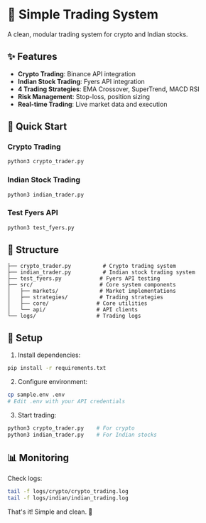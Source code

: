 # 🚀 Simple Trading System

A clean, modular trading system for crypto and Indian stocks.

## ✨ Features

- **Crypto Trading**: Binance API integration
- **Indian Stock Trading**: Fyers API integration  
- **4 Trading Strategies**: EMA Crossover, SuperTrend, MACD RSI
- **Risk Management**: Stop-loss, position sizing
- **Real-time Trading**: Live market data and execution

## 🚀 Quick Start

### Crypto Trading
```bash
python3 crypto_trader.py
```

### Indian Stock Trading
```bash
python3 indian_trader.py
```

### Test Fyers API
```bash
python3 test_fyers.py
```

## 📁 Structure

```
├── crypto_trader.py          # Crypto trading system
├── indian_trader.py          # Indian stock trading system
├── test_fyers.py            # Fyers API testing
├── src/                     # Core system components
│   ├── markets/             # Market implementations
│   ├── strategies/          # Trading strategies
│   ├── core/               # Core utilities
│   └── api/                # API clients
└── logs/                   # Trading logs
```

## 🔧 Setup

1. Install dependencies:
```bash
pip install -r requirements.txt
```

2. Configure environment:
```bash
cp sample.env .env
# Edit .env with your API credentials
```

3. Start trading:
```bash
python3 crypto_trader.py    # For crypto
python3 indian_trader.py    # For Indian stocks
```

## 📊 Monitoring

Check logs:
```bash
tail -f logs/crypto/crypto_trading.log
tail -f logs/indian/indian_trading.log
```

That's it! Simple and clean. 🎯
